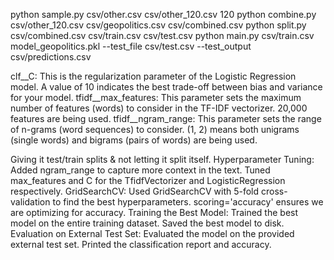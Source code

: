 python sample.py csv/other.csv csv/other_120.csv 120
python combine.py csv/other_120.csv csv/geopolitics.csv csv/combined.csv
python split.py csv/combined.csv csv/train.csv csv/test.csv
python main.py csv/train.csv model_geopolitics.pkl --test_file csv/test.csv --test_output csv/predictions.csv

clf__C: This is the regularization parameter of the Logistic Regression model. A value of 10 indicates the best trade-off between bias and variance for your model.
tfidf__max_features: This parameter sets the maximum number of features (words) to consider in the TF-IDF vectorizer. 20,000 features are being used.
tfidf__ngram_range: This parameter sets the range of n-grams (word sequences) to consider. (1, 2) means both unigrams (single words) and bigrams (pairs of words) are being used.

Giving it test/train splits & not letting it split itself.
Hyperparameter Tuning:
    Added ngram_range to capture more context in the text.
    Tuned max_features and C for the TfidfVectorizer and LogisticRegression respectively.
GridSearchCV:
    Used GridSearchCV with 5-fold cross-validation to find the best hyperparameters.
    scoring='accuracy' ensures we are optimizing for accuracy.
Training the Best Model:
    Trained the best model on the entire training dataset.
    Saved the best model to disk.
Evaluation on External Test Set:
    Evaluated the model on the provided external test set.
    Printed the classification report and accuracy.